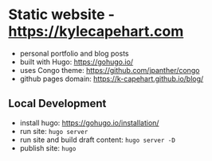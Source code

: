 # Static website - https://kylecapehart.com
- personal portfolio and blog posts
- built with Hugo: https://gohugo.io/
- uses Congo theme: https://github.com/jpanther/congo
- github pages domain: https://k-capehart.github.io/blog/

## Local Development
- install hugo: https://gohugo.io/installation/
- run site: `hugo server`
- run site and build draft content: `hugo server -D`
- publish site: `hugo`
 
